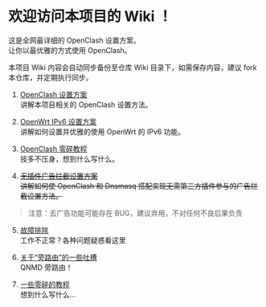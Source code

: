 # 欢迎访问本项目的 Wiki ！  
这是全网最详细的 OpenClash 设置方案。  
让你以最优雅的方式使用 OpenClash。

本项目 Wiki 内容会自动同步备份至仓库 Wiki 目录下，如需保存内容，建议 fork 本仓库，并定期执行同步。

1. [OpenClash 设置方案](https://github.com/Aethersailor/Custom_OpenClash_Rules/wiki/OpenClash-%E8%AE%BE%E7%BD%AE%E6%96%B9%E6%A1%88)  
讲解本项目相关的 OpenClash 设置方法。  

2. [OpenWrt IPv6 设置方案](https://github.com/Aethersailor/Custom_OpenClash_Rules/wiki/OpenWrt-IPv6-%E8%AE%BE%E7%BD%AE%E6%96%B9%E6%A1%88)  
讲解如何设置并优雅的使用 OpenWrt 的 IPv6 功能。  

3. [OpenClash 零碎教程](https://github.com/Aethersailor/Custom_OpenClash_Rules/wiki/OpenClash-%E9%9B%B6%E7%A2%8E%E6%95%99%E7%A8%8B)  
技多不压身，想到什么写什么。  

4. [~~无插件广告拦截设置方案~~](https://github.com/Aethersailor/Custom_OpenClash_Rules/wiki/%E6%97%A0%E6%8F%92%E4%BB%B6%E5%B9%BF%E5%91%8A%E6%8B%A6%E6%88%AA%E5%8A%9F%E8%83%BD%E8%AE%BE%E7%BD%AE%E6%96%B9%E6%A1%88)  
~~讲解如何使 OpenClash 和 Dnsmasq 搭配实现无需第三方插件参与的广告拦截设置方法。~~

> 注意：去广告功能可能存在 BUG，建议弃用，不对任何不良后果负责

5. [故障排除](https://github.com/Aethersailor/Custom_OpenClash_Rules/wiki/%E6%95%85%E9%9A%9C%E6%8E%92%E9%99%A4)  
工作不正常？各种问题疑惑看这里

6. [关于“旁路由”的一些吐槽](https://github.com/Aethersailor/Custom_OpenClash_Rules/wiki/%E5%85%B3%E4%BA%8E%E2%80%9C%E6%97%81%E8%B7%AF%E7%94%B1%E2%80%9D%E7%9A%84%E4%B8%80%E4%BA%9B%E5%90%90%E6%A7%BD)  
QNMD 旁路由！  

7. [一些零碎的教程](https://github.com/Aethersailor/Custom_OpenClash_Rules/wiki/%E4%B8%80%E4%BA%9B%E9%9B%B6%E7%A2%8E%E7%9A%84%E6%95%99%E7%A8%8B)  
想到什么写什么…